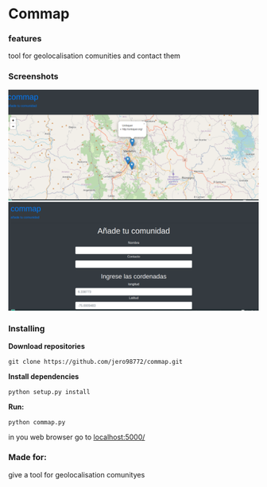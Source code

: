 # Commap

### features 

tool for geolocalisation comunities and contact them

### Screenshots
![1](https://github.com/jero98772/commap/blob/main/misc/1.png?raw=true)
![2](https://github.com/jero98772/commap/blob/main/misc/2.png?raw=true)

### Installing
**Download repositories**

    git clone https://github.com/jero98772/commap.git

**Install dependencies**

    python setup.py install

**Run:**  

    python commap.py

in you web browser go to [localhost:5000/](http://localhost:5000/)

### Made for:

give a tool for geolocalisation comunityes